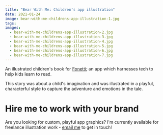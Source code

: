 ```yaml
---
title: "Bear With Me: Children's app illustration"
date: 2021-01-24
image: bear-with-me-childrens-app-illustration-1.jpg
tags:
images:
  - bear-with-me-childrens-app-illustration-2.jpg
  - bear-with-me-childrens-app-illustration-3.jpg
  - bear-with-me-childrens-app-illustration-4.jpg
  - bear-with-me-childrens-app-illustration-5.jpg
  - bear-with-me-childrens-app-illustration-6.jpg
  - bear-with-me-childrens-app-illustration-7.jpg
---
```


An illustrated children's book for [Fonetti](https://www.fonetti.com/); an app which harnesses tech to help kids learn to read.

This story was about a child's imagination and was illustrated in a playful, characterful style to capture the adventure and emotions in the tale.

# Hire me to work with your brand
Are you looking for custom, playful app graphics? I'm currently available for freelance illustration work - [email me](mailto:vicky.hughes@hotmail.com) to get in touch!